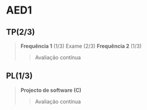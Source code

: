 # AED1

## TP(2/3)

> **Frequência 1** (1/3) Exame (2/3)
> **Frequência 2** (1/3)
>
>> Avaliação contínua

## PL(1/3)

> **Projecto de software (C)**
>
>> Avaliação contínua
